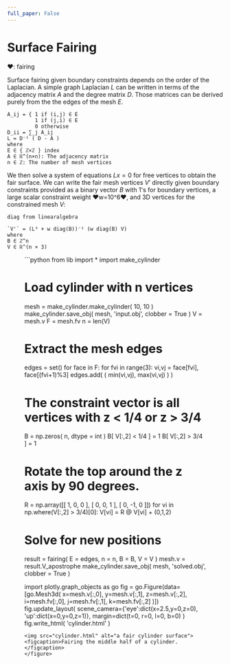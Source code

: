 ```yaml
---
full_paper: False
---
```

# Surface Fairing
❤: fairing

Surface fairing given boundary constraints depends on the order of the Laplacian. A simple <span class="def">graph Laplacian $L$</span> can be written in terms of the adjacency matrix $A$ and the <span class="def">degree matrix $D$</span>. Those matrices can be derived purely from the <span class="def">the edges of the mesh $E$</span>.
```iheartla
A_ij = { 1 if (i,j) ∈ E
         1 if (j,i) ∈ E
         0 otherwise
D_ii = ∑_j A_ij
L = D⁻¹ ( D - A )
where
E ∈ { ℤ×ℤ } index
A ∈ ℝ^(n×n): The adjacency matrix
n ∈ ℤ: The number of mesh vertices
```

We then solve a system of equations $Lx = 0$ for free vertices to obtain the fair surface. We can write <span class="def">the fair mesh vertices $V'$</span> directly given <span class="def">boundary constraints provided as a binary vector $B$ with 1's for boundary vertices</span>, a large scalar <span class="def:w">constraint weight</span> ❤w=10^6❤, and <span class="def">3D vertices for the constrained mesh $V$</span>:
```iheartla
diag from linearalgebra

`V'` = (L³ + w diag(B))⁻¹ (w diag(B) V)
where
B ∈ ℤ^n
V ∈ ℝ^(n × 3)
```

<figure>
```python
from lib import *
import make_cylinder

# Load cylinder with n vertices
mesh = make_cylinder.make_cylinder( 10, 10 )
make_cylinder.save_obj( mesh, 'input.obj', clobber = True )
V = mesh.v
F = mesh.fv
n = len(V)

# Extract the mesh edges
edges = set()
for face in F:
    for fvi in range(3):
        vi,vj = face[fvi], face[(fvi+1)%3]
        edges.add( ( min(vi,vj), max(vi,vj) ) )

# The constraint vector is all vertices with z < 1/4 or z > 3/4
B = np.zeros( n, dtype = int )
B[ V[:,2] < 1/4 ] = 1
B[ V[:,2] > 3/4 ] = 1

# Rotate the top around the z axis by 90 degrees.
R = np.array([[ 1, 0, 0 ],
              [ 0, 0, 1 ],
              [ 0, -1, 0 ]])
for vi in np.where(V[:,2] > 3/4)[0]: V[vi] = R @ V[vi] + (0,1,2)

# Solve for new positions
result = fairing( E = edges, n = n, B = B, V = V )
mesh.v = result.V_apostrophe
make_cylinder.save_obj( mesh, 'solved.obj', clobber = True )

import plotly.graph_objects as go
fig = go.Figure(data=[go.Mesh3d(
    x=mesh.v[:,0], y=mesh.v[:,1], z=mesh.v[:,2],
    i=mesh.fv[:,0], j=mesh.fv[:,1], k=mesh.fv[:,2]
    )])
fig.update_layout( scene_camera={'eye':dict(x=2.5,y=0,z=0), 'up':dict(x=0,y=0,z=1)}, margin=dict(t=0, r=0, l=0, b=0) )
fig.write_html( 'cylinder.html' )
```
<img src="cylinder.html" alt="a fair cylinder surface">
<figcaption>Fairing the middle half of a cylinder.</figcaption>
</figure>
